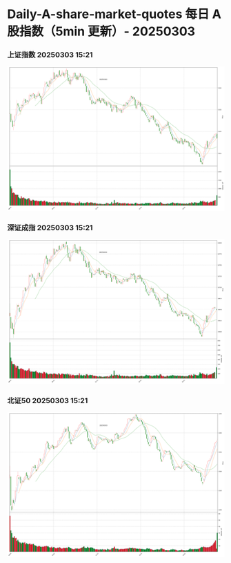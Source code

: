 
# Daily-A-share-market-quotes 每日 A 股指数（5min 更新）- 20250303

### 上证指数 20250303 15:21
![](./fig/2025/3/20250303-sh000001.png)

### 深证成指 20250303 15:21
![](./fig/2025/3/20250303-sz399001.png)

### 北证50 20250303 15:21
![](./fig/2025/3/20250303-bj899050.png)
